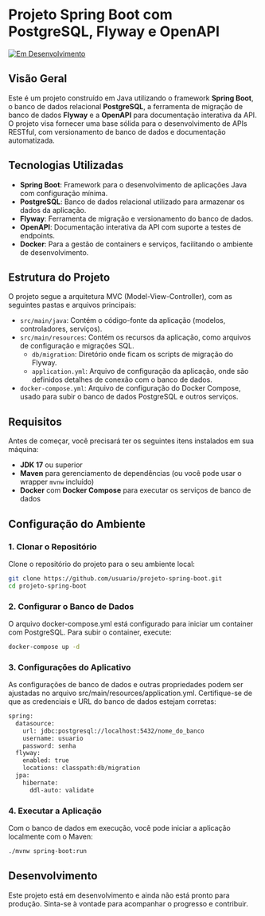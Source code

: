 # Projeto Spring Boot com PostgreSQL, Flyway e OpenAPI

[![Em Desenvolvimento](https://img.shields.io/badge/status-em%20desenvolvimento-yellow)]()

## Visão Geral

Este é um projeto construído em Java utilizando o framework **Spring Boot**, o banco de dados relacional **PostgreSQL**, a ferramenta de migração de banco de dados **Flyway** e a **OpenAPI** para documentação interativa da API. O projeto visa fornecer uma base sólida para o desenvolvimento de APIs RESTful, com versionamento de banco de dados e documentação automatizada.

## Tecnologias Utilizadas

- **Spring Boot**: Framework para o desenvolvimento de aplicações Java com configuração mínima.
- **PostgreSQL**: Banco de dados relacional utilizado para armazenar os dados da aplicação.
- **Flyway**: Ferramenta de migração e versionamento do banco de dados.
- **OpenAPI**: Documentação interativa da API com suporte a testes de endpoints.
- **Docker**: Para a gestão de containers e serviços, facilitando o ambiente de desenvolvimento.

## Estrutura do Projeto

O projeto segue a arquitetura MVC (Model-View-Controller), com as seguintes pastas e arquivos principais:

- `src/main/java`: Contém o código-fonte da aplicação (modelos, controladores, serviços).
- `src/main/resources`: Contém os recursos da aplicação, como arquivos de configuração e migrações SQL.
  - `db/migration`: Diretório onde ficam os scripts de migração do Flyway.
  - `application.yml`: Arquivo de configuração da aplicação, onde são definidos detalhes de conexão com o banco de dados.
- `docker-compose.yml`: Arquivo de configuração do Docker Compose, usado para subir o banco de dados PostgreSQL e outros serviços.

## Requisitos

Antes de começar, você precisará ter os seguintes itens instalados em sua máquina:

- **JDK 17** ou superior
- **Maven** para gerenciamento de dependências (ou você pode usar o wrapper `mvnw` incluído)
- **Docker** com **Docker Compose** para executar os serviços de banco de dados

## Configuração do Ambiente

### 1. Clonar o Repositório

Clone o repositório do projeto para o seu ambiente local:

```bash
git clone https://github.com/usuario/projeto-spring-boot.git
cd projeto-spring-boot
```
### 2. Configurar o Banco de Dados

O arquivo docker-compose.yml está configurado para iniciar um container com PostgreSQL. Para subir o container, execute:
```bash
docker-compose up -d
```

### 3. Configurações do Aplicativo
As configurações de banco de dados e outras propriedades podem ser ajustadas no arquivo src/main/resources/application.yml. Certifique-se de que as credenciais e URL do banco de dados estejam corretas:

```bash
spring:
  datasource:
    url: jdbc:postgresql://localhost:5432/nome_do_banco
    username: usuario
    password: senha
  flyway:
    enabled: true
    locations: classpath:db/migration
  jpa:
    hibernate:
      ddl-auto: validate
```
### 4. Executar a Aplicação
Com o banco de dados em execução, você pode iniciar a aplicação localmente com o Maven:
```bash
./mvnw spring-boot:run
```

## Desenvolvimento
Este projeto está em desenvolvimento e ainda não está pronto para produção. Sinta-se à vontade para acompanhar o progresso e contribuir.